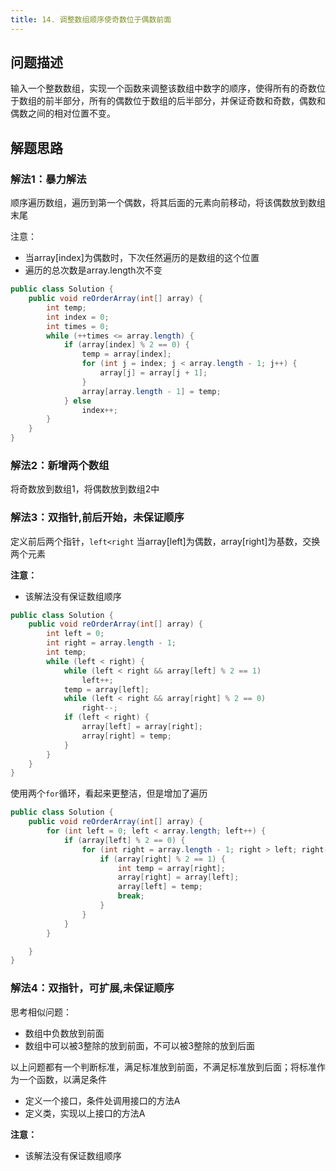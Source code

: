```yaml
---
title: 14. 调整数组顺序使奇数位于偶数前面
---
```


## 问题描述

输入一个整数数组，实现一个函数来调整该数组中数字的顺序，使得所有的奇数位于数组的前半部分，所有的偶数位于数组的后半部分，并保证奇数和奇数，偶数和偶数之间的相对位置不变。

## 解题思路

### 解法1：暴力解法

顺序遍历数组，遍历到第一个偶数，将其后面的元素向前移动，将该偶数放到数组末尾

注意：
- 当array[index]为偶数时，下次任然遍历的是数组的这个位置
- 遍历的总次数是array.length次不变

```java
public class Solution {
    public void reOrderArray(int[] array) {
        int temp;
        int index = 0;
        int times = 0;
        while (++times <= array.length) {
            if (array[index] % 2 == 0) {
                temp = array[index];
                for (int j = index; j < array.length - 1; j++) {
                    array[j] = array[j + 1];
                }
                array[array.length - 1] = temp;
            } else
                index++;
        }
    }
}
```

### 解法2：新增两个数组

将奇数放到数组1，将偶数放到数组2中

### 解法3：双指针,前后开始，未保证顺序

定义前后两个指针，`left<right` 当array[left]为偶数，array[right]为基数，交换两个元素

**注意：**
- 该解法没有保证数组顺序

```java
public class Solution {
    public void reOrderArray(int[] array) {
        int left = 0;
        int right = array.length - 1;
        int temp;
        while (left < right) {
            while (left < right && array[left] % 2 == 1)
                left++;
            temp = array[left];
            while (left < right && array[right] % 2 == 0)
                right--;
            if (left < right) {
                array[left] = array[right];
                array[right] = temp;
            }
        }
    }
}

```
使用两个`for`循环，看起来更整洁，但是增加了遍历

```java
public class Solution {
    public void reOrderArray(int[] array) {
        for (int left = 0; left < array.length; left++) {
            if (array[left] % 2 == 0) {
                for (int right = array.length - 1; right > left; right--) {
                    if (array[right] % 2 == 1) {
                        int temp = array[right];
                        array[right] = array[left];
                        array[left] = temp;
                        break;
                    }
                }
            }
        }

    }
}
```


### 解法4：双指针，可扩展,未保证顺序

思考相似问题：
- 数组中负数放到前面
- 数组中可以被3整除的放到前面，不可以被3整除的放到后面

以上问题都有一个判断标准，满足标准放到前面，不满足标准放到后面；将标准作为一个函数，以满足条件
- 定义一个接口，条件处调用接口的方法A
- 定义类，实现以上接口的方法A

**注意：**
- 该解法没有保证数组顺序

